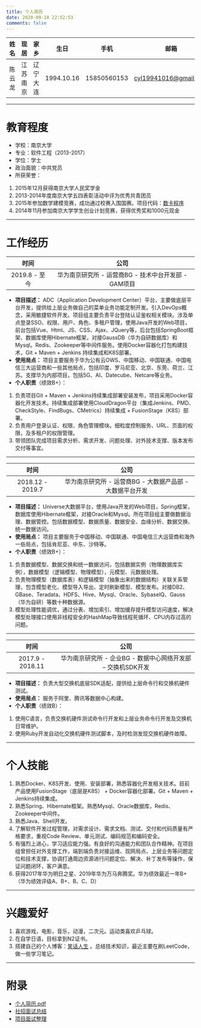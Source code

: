 ```yaml
---
title: 个人简历
date: 2020-09-18 22:52:53
comments: false
---
```


|  姓名  |   现居  |    家乡  |    生日    |     手机     |        邮箱           |
|:-----:|:-------:|:-------:|:----------:|:-----------:|:---------------------:|
| 陈云龙 | 江苏南京 | 辽宁大连 | 1994.10.16 | 15850560153 | cyl19941016@gmail.com |

---

# 教育程度

* 学校：南京大学
* 专业：软件工程（2013-2017）
* 学位：学士
* 政治面貌：中共党员
* 所获荣誉：
 1. 2015年12月获得南京大学人民奖学金
 2. 2013-2014年度南京大学五四表彰活动中评为优秀共青团员
 3. 2015年参加数学建模竞赛，成功通过校赛入围国赛。项目代码：[数卡程序](https://github.com/cylong1016/NumberCard)
 4. 2014年11月参加南京大学学生创业计划竞赛，获得优秀奖和1000元现金

---

# 工作经历

|     时间      |                      公司                       | 
|:------------:|:-----------------------------------------------:|
| 2019.8 - 至今 | 华为南京研究所 - 运营商BG - 技术中台开发部 - GAM项目 |

* **项目描述：** ADC（Application Development Center）平台，主要做底层平台开发，提供给上层业务做自己的菜单业务功能定制开发。引入DevOps概念，采用敏捷软件开发。项目组主要负责平台登陆认证鉴权相关模块。涉及单点登录SSO、权限、用户、角色、多租户管理，使用Java开发的Web项目，前台包括Vue、Html、JS、CSS、Ajax、JQuery等，后台包括SpringBoot框架、数据库使用Hibernate框架，对接GaussDB（华为自研数据库）和Mysql。Redis、Zookeeper等中间件服务。使用Docker容器化打包构建技术，Git + Maven + Jenkins 持续集成和K8S部署。
* **使用局点：** 项目主要服务于华为公有云OWS、中国移动、中国联通、中国电信三大运营商和一些其他局点，包括印度、罗马尼亚、北京、东莞、荷兰、江苏。支撑华为内部项目，包括5G、AI、Datecube、Netcare等业务。
* **个人职责**（绩效B+）：
 1. 负责项目Git + Maven + Jenkins持续集成部署安装发布，项目采用Docker容器化开发技术。持续集成部署使用CloudDragon平台（集成Jenkins、PMD、CheckStyle、FindBugs、CMetrics）持续集成 + FusionStage（K8S）部署。
 2. 负责用户登录认证、权限、角色管理模块。细粒度控制服务、URL、页面的权限，及多租户的权限管理。
 3. 带领团队完成项目需求分析、需求开发、问题处理、对外技术支撑、版本发布交付等事宜。

---

|       时间        |                       公司                         | 
|:----------------:|:--------------------------------------------------:|
| 2018.12 - 2019.7 | 华为南京研究所 - 运营商BG - 大数据产品部 - 大数据平台开发 |

* **项目描述：** Universe大数据平台，使用Java开发的Web项目，Spring框架，数据库使用Hibernate框架，对接Oracle和Mysql。所在项目组主要做数据治理、数据管控。包括数据模型、数据质量、数据安全、血缘分析、数据交换、统一数据访问。
* **使用局点：** 项目主要服务于中国移动、中国联通、中国电信三大运营商和海外一些局点，包括肯尼亚、中东、沙特等。
* **个人职责**（绩效B+）：
 1. 负责数据模型、数据交换和统一数据访问，包括数据实例（物理数据库实例），数据模型（逻辑模型、物理模型），元模型、元数据处理。
 2. 负责物理模型（数据库表）和逻辑模型（抽象出来的数据结构）关联关系管理，包含模型老化、模型导入导出、定时刷新模型、模型发布。对接DB2、GBase、Teradata、HDFS、Hive、Mysql、Oracle、SybaseIQ、Gauss（华为自研）等数十种数据源。
 3. 模型处理性能调优，通过分表、增加索引、增加缓存提升模型访问速度，解决模型处理接口使用非线程安全的HashMap导致线程死循环、CPU内存过高的问题。

---

|       时间        |                         公司                          | 
|:----------------:|:-----------------------------------------------------:|
| 2017.9 - 2018.11 | 华为南京研究所 - 企业BG - 数据中心网络开发部 – 交换机SDK开发 |

* **项目描述：** 负责大型交换机底层SDK适配，提供给上层命令行和交换机硬件测试。
* **使用局点：** 服务于阿里、腾讯等数据中心构建。
* **个人职责**（绩效B）：
 1. 使用C语言，负责交换机硬件测试命令行开发和上层业务命令行开发及交换机日常维护。
 2. 使用Ruby开发自动化交换机硬件测试脚本，及时检测发现交换机硬件故障。

---

# 个人技能

1. 熟悉Docker、K8S开发、使用、安装部署，熟悉容器化开发相关技术。目前产品使用FusionStage（底层是K8S） + Docker容器化部署。Git + Maven + Jenkins持续集成。
2. 熟悉Spring、Hibernate框架。熟悉Mysql、Oracle数据库，Redis、Zookeeper中间件。
3. 熟悉Java、Shell开发。
4. 了解软件开发过程管理，对需求设计、需求文档、测试、交付和代码质量有严格要求，重视Code Review、单元测试、编码规范和编码安全。
5. 有强烈上进心，学习适应能力强。有良好的沟通能力和团队合作精神。在项目组曾担任对外支撑工作，端到端负责对接运维、现网局点、上层业务等问题定位和技术支撑，协调打通周边资源进行问题定位、解决、补丁发布等操作，保证问题闭环，客户满意。
6. 获得2017年华为明日之星、2019年华为万马奔腾奖。华为绩效最近一年B+（华为绩效评级A、B+、B、C、D）

---

# 兴趣爱好

1. 喜欢游戏，电影，音乐，动漫，二次元。运动类喜欢乒乓球。
2. 在自学日语，目标拿到N2证书。
3. 搭建自己的个人博客：[笑话人生](https://www.cylong.com) 。总结技术知识，最近主要在刷LeetCode，做一些学习笔记。 

---

# 附录

* [个人简历.pdf](/resume/个人简历.pdf)
* [社招面试总结](/resume/summary)
* [项目面试整理](/resume/detail)
